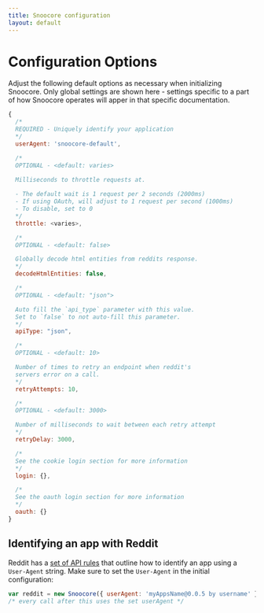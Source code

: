 ```yaml
---
title: Snoocore configuration
layout: default
---
```


# Configuration Options

Adjust the following default options as necessary when initializing Snoocore. Only global settings are shown here - settings specific to a part of how Snoocore operates will apper in that specific documentation.

```javascript
{
  /*
  REQUIRED - Uniquely identify your application
  */
  userAgent: 'snoocore-default',

  /*
  OPTIONAL - <default: varies>
  
  Milliseconds to throttle requests at.

  - The default wait is 1 request per 2 seconds (2000ms)
  - If using OAuth, will adjust to 1 request per second (1000ms)
  - To disable, set to 0
  */
  throttle: <varies>,

  /*
  OPTIONAL - <default: false>

  Globally decode html entities from reddits response.
  */
  decodeHtmlEntities: false,

  /*
  OPTIONAL - <default: "json">

  Auto fill the `api_type` parameter with this value.
  Set to `false` to not auto-fill this parameter.
  */
  apiType: "json",

  /*
  OPTIONAL - <default: 10>

  Number of times to retry an endpoint when reddit's
  servers error on a call.
  */
  retryAttempts: 10,

  /*
  OPTIONAL - <default: 3000>

  Number of milliseconds to wait between each retry attempt
  */
  retryDelay: 3000,

  /*
  See the cookie login section for more information
  */
  login: {},

  /*
  See the oauth login section for more information
  */
  oauth: {}
}
```

## Identifying an app with Reddit

Reddit has a [set of API rules](https://github.com/reddit/reddit/wiki/API#wiki-rules) that outline how to identify an app using a `User-Agent` string. Make sure to set the `User-Agent` in the initial configuration:

```javascript
var reddit = new Snoocore({ userAgent: 'myAppsName@0.0.5 by username' });
/* every call after this uses the set userAgent */
```

